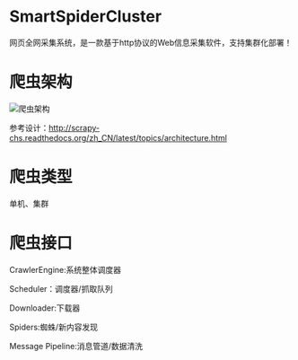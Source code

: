 # SmartSpiderCluster
网页全网采集系统，是一款基于http协议的Web信息采集软件，支持集群化部署！

# 爬虫架构

![爬虫架构](http://scrapy-chs.readthedocs.org/zh_CN/latest/_images/scrapy_architecture.png)

参考设计：http://scrapy-chs.readthedocs.org/zh_CN/latest/topics/architecture.html

# 爬虫类型
单机、集群

# 爬虫接口
CrawlerEngine:系统整体调度器

Scheduler：调度器/抓取队列

Downloader:下载器

Spiders:蜘蛛/新内容发现

Message Pipeline:消息管道/数据清洗

